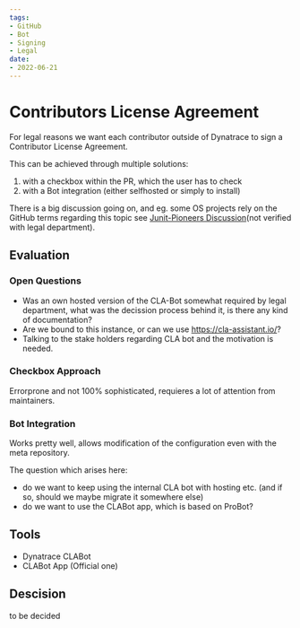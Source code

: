```yaml
---
tags:
- GitHub
- Bot
- Signing
- Legal
date:
- 2022-06-21
---
```


# Contributors License Agreement

For legal reasons we want each contributor outside of Dynatrace to sign a Contributor License Agreement.

This can be achieved through multiple solutions:

1. with a checkbox within the PR, which the user has to check
1. with a Bot integration (either selfhosted or simply to install)

There is a big discussion going on, and eg. some OS projects rely on the GitHub terms regarding this topic see [Junit-Pioneers Discussion](https://github.com/junit-pioneer/junit-pioneer/issues/591#issuecomment-1035994461)(not verified with legal department).

## Evaluation

### Open Questions

- Was an own hosted version of the CLA-Bot somewhat required by legal department, what was the decission process behind it, is there any kind of documentation?
- Are we bound to this instance, or can we use <https://cla-assistant.io/>?
- Talking to the stake holders regarding CLA bot and the motivation is needed.

### Checkbox Approach

Errorprone and not 100% sophisticated, requieres a lot of attention from maintainers.

### Bot Integration

Works pretty well, allows modification of the configuration even with the meta repository.

The question which arises here:

- do we want to keep using the internal CLA bot with hosting etc. (and if so, should we maybe migrate it somewhere else)
- do we want to use the CLABot app, which is based on ProBot?

## Tools

- Dynatrace CLABot
- CLABot App (Official one)

## Descision

to be decided
